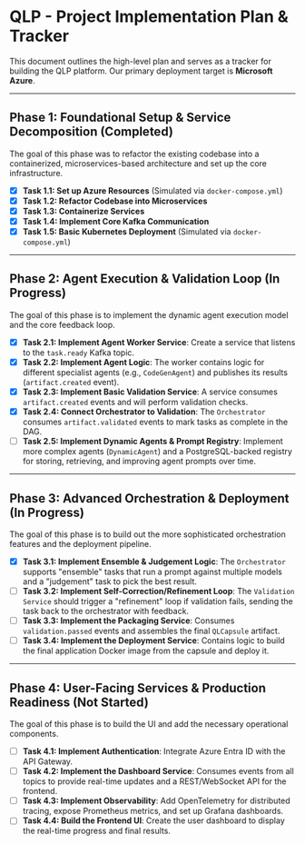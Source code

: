 # QLP - Project Implementation Plan & Tracker

This document outlines the high-level plan and serves as a tracker for building the QLP platform. Our primary deployment target is **Microsoft Azure**.

---

## Phase 1: Foundational Setup & Service Decomposition (Completed)

The goal of this phase was to refactor the existing codebase into a containerized, microservices-based architecture and set up the core infrastructure.

-   [x] **Task 1.1: Set up Azure Resources** (Simulated via `docker-compose.yml`)
-   [x] **Task 1.2: Refactor Codebase into Microservices**
-   [x] **Task 1.3: Containerize Services**
-   [x] **Task 1.4: Implement Core Kafka Communication**
-   [x] **Task 1.5: Basic Kubernetes Deployment** (Simulated via `docker-compose.yml`)

---

## Phase 2: Agent Execution & Validation Loop (In Progress)

The goal of this phase is to implement the dynamic agent execution model and the core feedback loop.

-   [x] **Task 2.1: Implement Agent Worker Service**: Create a service that listens to the `task.ready` Kafka topic.
-   [x] **Task 2.2: Implement Agent Logic**: The worker contains logic for different specialist agents (e.g., `CodeGenAgent`) and publishes its results (`artifact.created` event).
-   [x] **Task 2.3: Implement Basic Validation Service**: A service consumes `artifact.created` events and will perform validation checks.
-   [x] **Task 2.4: Connect Orchestrator to Validation**: The `Orchestrator` consumes `artifact.validated` events to mark tasks as complete in the DAG.
-   [ ] **Task 2.5: Implement Dynamic Agents & Prompt Registry**: Implement more complex agents (`DynamicAgent`) and a PostgreSQL-backed registry for storing, retrieving, and improving agent prompts over time.

---

## Phase 3: Advanced Orchestration & Deployment (In Progress)

The goal of this phase is to build out the more sophisticated orchestration features and the deployment pipeline.

-   [x] **Task 3.1: Implement Ensemble & Judgement Logic**: The `Orchestrator` supports "ensemble" tasks that run a prompt against multiple models and a "judgement" task to pick the best result.
-   [ ] **Task 3.2: Implement Self-Correction/Refinement Loop**: The `Validation Service` should trigger a "refinement" loop if validation fails, sending the task back to the orchestrator with feedback.
-   [ ] **Task 3.3: Implement the Packaging Service**: Consumes `validation.passed` events and assembles the final `QLCapsule` artifact.
-   [ ] **Task 3.4: Implement the Deployment Service**: Contains logic to build the final application Docker image from the capsule and deploy it.

---

## Phase 4: User-Facing Services & Production Readiness (Not Started)

The goal of this phase is to build the UI and add the necessary operational components.

-   [ ] **Task 4.1: Implement Authentication**: Integrate Azure Entra ID with the API Gateway.
-   [ ] **Task 4.2: Implement the Dashboard Service**: Consumes events from all topics to provide real-time updates and a REST/WebSocket API for the frontend.
-   [ ] **Task 4.3: Implement Observability**: Add OpenTelemetry for distributed tracing, expose Prometheus metrics, and set up Grafana dashboards.
-   [ ] **Task 4.4: Build the Frontend UI**: Create the user dashboard to display the real-time progress and final results.